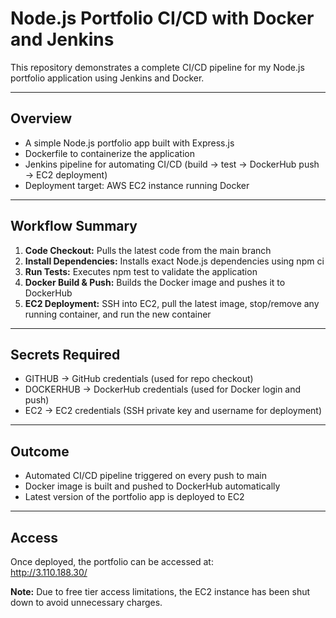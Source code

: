 # Node.js Portfolio CI/CD with Docker and Jenkins

This repository demonstrates a complete CI/CD pipeline for my Node.js portfolio application using Jenkins and Docker.

---

## Overview

- A simple Node.js portfolio app built with Express.js  
- Dockerfile to containerize the application  
- Jenkins pipeline for automating CI/CD (build → test → DockerHub push → EC2 deployment)  
- Deployment target: AWS EC2 instance running Docker  

---

## Workflow Summary

1. **Code Checkout:** Pulls the latest code from the main branch  
2. **Install Dependencies:** Installs exact Node.js dependencies using npm ci  
3. **Run Tests:** Executes npm test to validate the application  
4. **Docker Build & Push:** Builds the Docker image and pushes it to DockerHub  
5. **EC2 Deployment:** SSH into EC2, pull the latest image, stop/remove any running container, and run the new container  

---

## Secrets Required

- GITHUB → GitHub credentials (used for repo checkout)  
- DOCKERHUB → DockerHub credentials (used for Docker login and push)  
- EC2 → EC2 credentials (SSH private key and username for deployment)  

---

## Outcome

- Automated CI/CD pipeline triggered on every push to main  
- Docker image is built and pushed to DockerHub automatically  
- Latest version of the portfolio app is deployed to EC2  

---

## Access

Once deployed, the portfolio can be accessed at:  
http://3.110.188.30/

 **Note:** Due to free tier access limitations, the EC2 instance has been shut down to avoid unnecessary charges.
